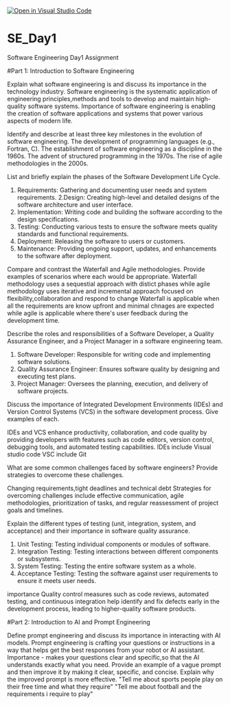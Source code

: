[![Open in Visual Studio Code](https://classroom.github.com/assets/open-in-vscode-2e0aaae1b6195c2367325f4f02e2d04e9abb55f0b24a779b69b11b9e10269abc.svg)](https://classroom.github.com/online_ide?assignment_repo_id=15539370&assignment_repo_type=AssignmentRepo)
# SE_Day1
Software Engineering Day1 Assignment

#Part 1: Introduction to Software Engineering

Explain what software engineering is and discuss its importance in the technology industry.
Software engineering is the systematic application of engineering principles,methods and tools to develop and maintain high-quality software systems.
Importance  of software engineering   is enabling the creation of software applications and systems that power various aspects of modern life.

Identify and describe at least three key milestones in the evolution of software engineering.
The development of programming languages (e.g., Fortran, C).
The establishment of software engineering as a discipline in the 1960s.
The advent of structured programming in the 1970s.
The rise of agile methodologies in the 2000s.


List and briefly explain the phases of the Software Development Life Cycle.
  1. Requirements: Gathering and documenting user needs and system requirements.
  2.Design: Creating high-level and detailed designs of the software architecture and user interface.
  3. Implementation: Writing code and building the software according to the design specifications.
  4. Testing: Conducting various tests to ensure the software meets quality standards and functional requirements.
  5. Deployment: Releasing the software to users or customers.
  6. Maintenance: Providing ongoing support, updates, and enhancements to the software after deployment.

Compare and contrast the Waterfall and Agile methodologies. Provide examples of scenarios where each would be appropriate.
Waterfall methodology uses a sequestial approach with distict phases while agile methodology uses iterative and incremental approach focused on flexibility,collaboration and respond to change
Waterfall is applicable when all the requirements are know upfront and minimal chnages are expected while agile is applicable where there's user feedback during the development time.

Describe the roles and responsibilities of a Software Developer, a Quality Assurance Engineer, and a Project Manager in a software engineering team.
  1. Software Developer: Responsible for writing code and implementing software solutions.
  2. Quality Assurance Engineer: Ensures software quality by designing and executing test plans.
  3. Project Manager: Oversees the planning, execution, and delivery of software projects.

Discuss the importance of Integrated Development Environments (IDEs) and Version Control Systems (VCS) in the software development process. Give examples of each.

IDEs and VCS  enhance productivity, collaboration, and code quality by providing developers with features such as code editors, version control, debugging tools, and automated testing capabilities.
IDEs include Visual studio code VSC include Git

What are some common challenges faced by software engineers? Provide strategies to overcome these challenges.

Changing requirements,tight deadlines and technical debt
Strategies for overcoming challenges include effective communication, agile methodologies, prioritization of tasks, and regular reassessment of project goals and timelines.

Explain the different types of testing (unit, integration, system, and acceptance) and their importance in software quality assurance.
 1. Unit Testing: Testing individual components or modules of software.
  2. Integration Testing: Testing interactions between different components or subsystems.
  3. System Testing: Testing the entire software system as a whole.
  4. Acceptance Testing: Testing the software against user requirements to ensure it meets user needs.

importance
Quality control measures such as code reviews, automated testing, and continuous integration help identify and fix defects early in the development process, leading to higher-quality software products.

#Part 2: Introduction to AI and Prompt Engineering


Define prompt engineering and discuss its importance in interacting with AI models.
Prompt engineering is  crafting your questions or instructions in a way that helps get the best responses from your robot or AI assistant.
Importance - makes your questions clear  and specific,so that the AI   understands exactly what you need.
Provide an example of a vague prompt and then improve it by making it clear, specific, and concise. Explain why the improved prompt is more effective.
"Tell me about sports people play on their free time and what  they require"
"Tell me about football and the requirements i require to play"
